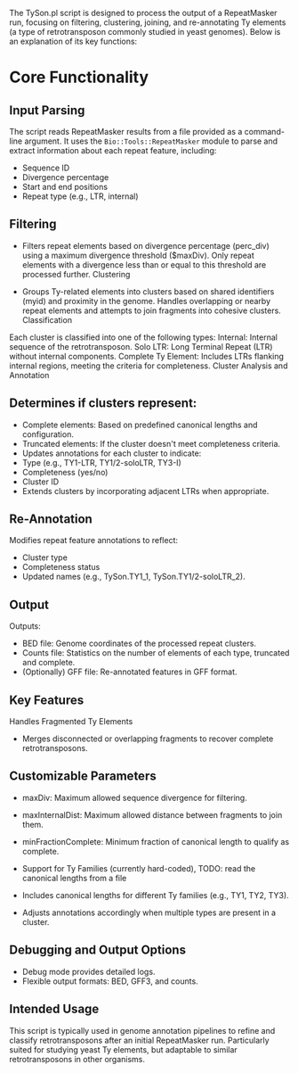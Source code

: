 The TySon.pl script is designed to process the output of a RepeatMasker run, focusing on filtering, clustering, joining, and re-annotating Ty elements (a type of retrotransposon commonly studied in yeast genomes). Below is an explanation of its key functions:

# Core Functionality 

## Input Parsing

The script reads RepeatMasker results from a file provided as a command-line argument.
It uses the `Bio::Tools::RepeatMasker` module to parse and extract information about each repeat feature, including:
- Sequence ID
- Divergence percentage
- Start and end positions
- Repeat type (e.g., LTR, internal)

## Filtering

- Filters repeat elements based on divergence percentage (perc_div) using a maximum divergence threshold ($maxDiv).
Only repeat elements with a divergence less than or equal to this threshold are processed further.
Clustering

- Groups Ty-related elements into clusters based on shared identifiers (myid) and proximity in the genome.
Handles overlapping or nearby repeat elements and attempts to join fragments into cohesive clusters.
Classification

Each cluster is classified into one of the following types:
Internal: Internal sequence of the retrotransposon.
Solo LTR: Long Terminal Repeat (LTR) without internal components.
Complete Ty Element: Includes LTRs flanking internal regions, meeting the criteria for completeness.
Cluster Analysis and Annotation

## Determines if clusters represent:
- Complete elements: Based on predefined canonical lengths and configuration.
- Truncated elements: If the cluster doesn't meet completeness criteria.
- Updates annotations for each cluster to indicate:
- Type (e.g., TY1-LTR, TY1/2-soloLTR, TY3-I)
- Completeness (yes/no)
- Cluster ID
- Extends clusters by incorporating adjacent LTRs when appropriate.

## Re-Annotation

Modifies repeat feature annotations to reflect:
- Cluster type
- Completeness status
- Updated names (e.g., TySon.TY1_1, TySon.TY1/2-soloLTR_2).

## Output

Outputs:
- BED file: Genome coordinates of the processed repeat clusters.
- Counts file: Statistics on the number of elements of each type, truncated and complete.
- (Optionally) GFF file: Re-annotated features in GFF format.

## Key Features
Handles Fragmented Ty Elements

- Merges disconnected or overlapping fragments to recover complete retrotransposons.

## Customizable Parameters

- maxDiv: Maximum allowed sequence divergence for filtering.
- maxInternalDist: Maximum allowed distance between fragments to join them.
- minFractionComplete: Minimum fraction of canonical length to qualify as complete.
- Support for Ty Families (currently hard-coded), TODO: read the canonical lengths from a file 

- Includes canonical lengths for different Ty families (e.g., TY1, TY2, TY3).
- Adjusts annotations accordingly when multiple types are present in a cluster.

## Debugging and Output Options

- Debug mode provides detailed logs.
- Flexible output formats: BED, GFF3, and counts.

## Intended Usage
This script is typically used in genome annotation pipelines to refine and classify retrotransposons after an initial RepeatMasker run.
Particularly suited for studying yeast Ty elements, but adaptable to similar retrotransposons in other organisms.
